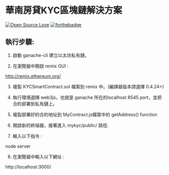 # 華南房貸KYC區塊鏈解決方案
[![Open Source Love](https://badges.frapsoft.com/os/v2/open-source-150x25.png?v=103)](https://github.com/ellerbrock/open-source-badges/)
[![forthebadge](https://forthebadge.com/images/badges/built-with-love.svg)](https://forthebadge.com)

## 執行步驟:

1. 啟動 ganache-cli 建立以太坊私有鏈。

2. 在瀏覽器中開啟 remix GUI :
	
http://remix.ethereum.org/

3. 複製 KYCSmartContract.sol 檔案到 remix 中。(編譯器版本請選擇 0.4.24+)

4. 執行環境選擇 web3js，也就是 ganache 所在的localhost 8545 port，並把合約部署到私有鏈上。

5. 複製部署好的合約地址到 MyContract.js檔案中的 getAddress() function

6. 開啟新的終端器，接著進入 mykyc/public/ 路徑.

7. 輸入以下指令 :
	
node server

8. 在瀏覽器中輸入以下網址 :
	
http://localhost:3000/


